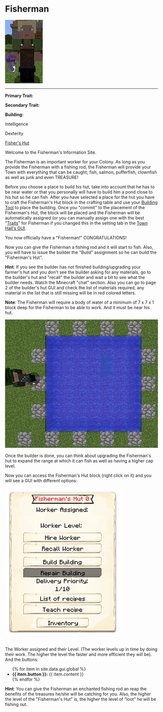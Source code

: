 # Fisherman

<div class="infobox box text-center">
<img src="../../assets/images/workers/fisherman.png" alt="Fisherman" />
<hr />
  <div class="row section-text text-left">
    <div class="col">
      <p><strong>Primary Trait:</strong></p>
      <p><strong>Secondary Trait:</strong></p>
      <p><strong>Building:</strong></p>
    </div>
    <div class="col">
      <p>Intelligence</p>
      <p>Dexterity</p>
      <p><a href="../buildings/fisher.md">Fisher's Hut</a></p>
    </div>
  </div>
</div>

Welcome to the Fisherman's Information Site.

The Fisherman is an important worker for your Colony. As long as you provide the Fisherman with a fishing rod, the Fisherman will provide your Town with everything that can be caught; fish, salmon, pufferfish, clownfish as well as junk and even TREASURE!

Before you choose a place to build his hut, take into account that he has to be near water or that you personally will have to build him a pond close to his hut so he can fish. After you have selected a place for the hut you have to craft the Fisherman's Hut block in the crafting table and use your [Building Tool](../../) to place the building. Once you "commit" to the placement of the Fisherman's Hut, the block will be placed and the Fisherman will be automatically assigned (or you can manually assign one with the best "[Traits](../../)" for Fisherman if you changed this in the setting tab in the [Town Hall's GUI](../../).

You now officially have a "Fisherman!" CONGRATULATIONS!

Now you can give the Fisherman a fishing rod and it will start to fish. Also, you will have to issue the builder the "Build" assignment so he can build the "Fisherman's Hut".

**Hint**: If you see the builder has not finished building/upgrading your farmer's hut and you don't see the builder asking for any materials, go to the builder's hut and "recall" the builder and wait a bit to see what the builder needs. Watch the Minecraft "chat" section. Also you can go to page 2 of the builder's hut GUI and check the list of materials required, any material in the list that is still missing will be in red colored letters.

**Note**: The Fisherman will require a body of water of a minimum of 7 x 7 x 1 block deep for the Fisherman to be able to work. And it must be near his hut.

<p style="text-align:center;"><img src="../../assets/images/workers/pond.png" alt="Pond"></p>

Once the builder is done, you can think about upgrading the Fisherman's hut to expand the range at which it can fish as well as having a higher cap level.

Now you can access the Fisherman's Hut block (right click on it) and you will see a GUI with different options:


<div class="row">
  <div class="col-sm-12 col-md">
    <img src="../../assets/images/gui/fishermangui.png" class="img-fluid mx-auto" alt="Fisherman GUI">
</div>
  <div class="col-sm-12 col-md">
    <br>
    <p>The Worker assigned and their Level. (The worker levels up in time by doing their work. The 
higher the level the faster and more efficient they will be). And the buttons:</p>
    <ul>
      {% for item in site.data.gui.global %}
        <li><strong>{{ item.button }}:</strong> {{ item.content }}</li>
      {% endfor %}
    </ul>
  </div>
</div>


**Hint**: You can give the Fisherman an enchanted fishing rod an reap the benefits of the treasures he/she will be catching for you. Also, the higher the level of the "Fisherman's Hut" is, the higher the level of "loot" he will be fishing out.
